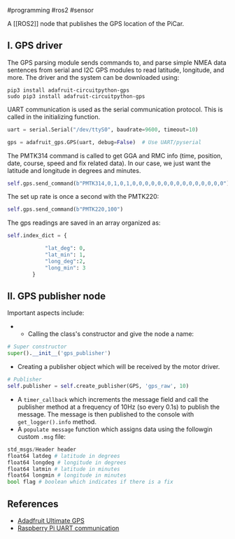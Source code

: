 #programming #ros2  #sensor 

A [[ROS2]] node that publishes the GPS location of the PiCar.

## I. GPS driver

The GPS parsing module sends commands to, and parse simple NMEA data sentences from serial and I2C GPS modules to read latitude, longitude, and more. The driver and the system can be downloaded using:
```linux
pip3 install adafruit-circuitpython-gps
sudo pip3 install adafruit-circuitpython-gps
```

UART communication is used as the serial communication protocol. This is called in the initializing function.
```python
uart = serial.Serial("/dev/ttyS0", baudrate=9600, timeout=10)

gps = adafruit_gps.GPS(uart, debug=False)  # Use UART/pyserial
```

The PMTK314  command is called to get GGA and RMC info (time, position, date, course, speed and fix related data). In our case, we just want the latitude and longitude in degrees and minutes.
```python
self.gps.send_command(b"PMTK314,0,1,0,1,0,0,0,0,0,0,0,0,0,0,0,0,0,0,0")
```
The set up rate is once a second with the PMTK220:
```python
self.gps.send_command(b"PMTK220,100")
```

The gps readings are saved in an array organized as:
```python
self.index_dict = {

            "lat_deg": 0,
            "lat_min": 1,
            "long_deg":2,
            "long_min": 3
        }
```

## II. GPS publisher node

Important aspects include:
- - Calling the class's constructor and give the node a name:
```python
# Super constructor
super().__init__('gps_publisher')
```
- Creating a publisher object which will be received by the motor driver.
```python
# Publisher
self.publisher = self.create_publisher(GPS, 'gps_raw', 10)
```
- A `timer_callback` which increments the message field and call the publisher method at a frequency of 10Hz (so every 0.1s) to publish the message. The message is then published to the console with `get_logger().info` method.
- A `populate message` function which assigns data using the followgin custom `.msg` file:
```python
std_msgs/Header header
float64 latdeg # latitude in degrees
float64 longdeg # longitude in degrees
float64 latmin # latitude in minutes
float64 longmin # longitude in minutes
bool flag # boolean which indicates if there is a fix
```

## References
- [Adadfruit Ultimate GPS](https://learn.adafruit.com/adafruit-ultimate-gps/overview)
- [Raspberry Pi UART communication](https://www.electronicwings.com/raspberry-pi/raspberry-pi-uart-communication-using-python-and-c)